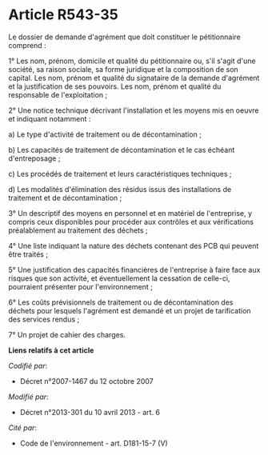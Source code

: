 # Article R543-35

Le dossier de demande d'agrément que doit constituer le pétitionnaire comprend :

1° Les nom, prénom, domicile et qualité du pétitionnaire ou, s'il s'agit d'une société, sa raison sociale, sa forme juridique
et la composition de son capital. Les nom, prénom et qualité du signataire de la demande d'agrément et la justification de
ses pouvoirs. Les nom, prénom et qualité du responsable de l'exploitation ;

2° Une notice technique décrivant l'installation et les moyens mis en oeuvre et indiquant notamment :

a) Le type d'activité de traitement ou de décontamination ;

b) Les capacités de traitement de décontamination et le cas échéant d'entreposage ;

c) Les procédés de traitement et leurs caractéristiques techniques ;

d) Les modalités d'élimination des résidus issus des installations de traitement et de décontamination ;

3° Un descriptif des moyens en personnel et en matériel de l'entreprise, y compris ceux disponibles pour procéder aux
contrôles et aux vérifications préalablement au traitement des déchets ;

4° Une liste indiquant la nature des déchets contenant des PCB qui peuvent être traités ;

5° Une justification des capacités financières de l'entreprise à faire face aux risques que son activité, et éventuellement
la cessation de celle-ci, pourraient présenter pour l'environnement ;

6° Les coûts prévisionnels de traitement ou de décontamination des déchets pour lesquels l'agrément est demandé et un projet
de tarification des services rendus ;

7° Un projet de cahier des charges.

**Liens relatifs à cet article**

_Codifié par_:

  - Décret n°2007-1467 du 12 octobre 2007

_Modifié par_:

  - Décret n°2013-301 du 10 avril 2013 - art. 6

_Cité par_:

  - Code de l'environnement - art. D181-15-7 (V)
